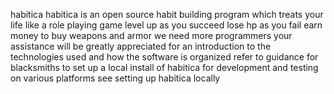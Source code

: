 habitica habitica is an open source habit building program which treats your life like a role playing game level up as you succeed lose hp as you fail earn money to buy weapons and armor we need more programmers your assistance will be greatly appreciated for an introduction to the technologies used and how the software is organized refer to guidance for blacksmiths to set up a local install of habitica for development and testing on various platforms see setting up habitica locally